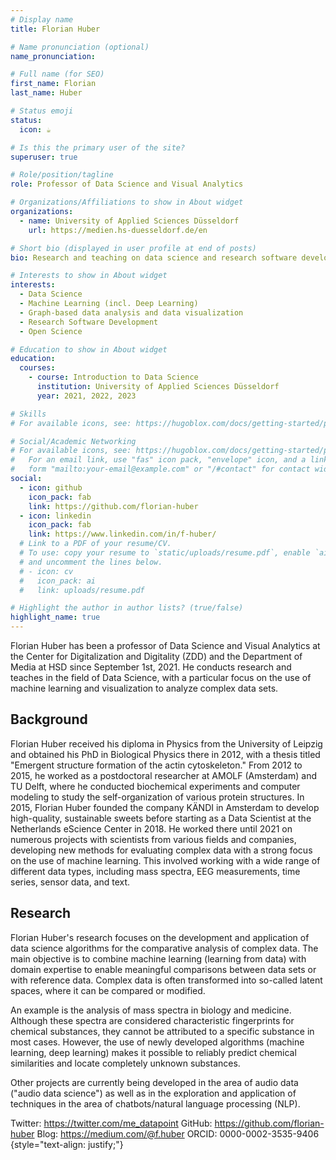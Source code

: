 ```yaml
---
# Display name
title: Florian Huber

# Name pronunciation (optional)
name_pronunciation:

# Full name (for SEO)
first_name: Florian
last_name: Huber

# Status emoji
status:
  icon: ☕️

# Is this the primary user of the site?
superuser: true

# Role/position/tagline
role: Professor of Data Science and Visual Analytics

# Organizations/Affiliations to show in About widget
organizations:
  - name: University of Applied Sciences Düsseldorf
    url: https://medien.hs-duesseldorf.de/en

# Short bio (displayed in user profile at end of posts)
bio: Research and teaching on data science and research software development.

# Interests to show in About widget
interests:
  - Data Science
  - Machine Learning (incl. Deep Learning)
  - Graph-based data analysis and data visualization
  - Research Software Development
  - Open Science

# Education to show in About widget
education:
  courses:
    - course: Introduction to Data Science
      institution: University of Applied Sciences Düsseldorf
      year: 2021, 2022, 2023

# Skills
# For available icons, see: https://hugoblox.com/docs/getting-started/page-builder/#icons

# Social/Academic Networking
# For available icons, see: https://hugoblox.com/docs/getting-started/page-builder/#icons
#   For an email link, use "fas" icon pack, "envelope" icon, and a link in the
#   form "mailto:your-email@example.com" or "/#contact" for contact widget.
social:
  - icon: github
    icon_pack: fab
    link: https://github.com/florian-huber
  - icon: linkedin
    icon_pack: fab
    link: https://www.linkedin.com/in/f-huber/
  # Link to a PDF of your resume/CV.
  # To use: copy your resume to `static/uploads/resume.pdf`, enable `ai` icons in `params.yaml`,
  # and uncomment the lines below.
  # - icon: cv
  #   icon_pack: ai
  #   link: uploads/resume.pdf

# Highlight the author in author lists? (true/false)
highlight_name: true
---
```


Florian Huber has been a professor of Data Science and Visual Analytics at the Center for Digitalization and Digitality (ZDD) and the Department of Media at HSD since September 1st, 2021. He conducts research and teaches in the field of Data Science, with a particular focus on the use of machine learning and visualization to analyze complex data sets.

## Background

Florian Huber received his diploma in Physics from the University of Leipzig and obtained his PhD in Biological Physics there in 2012, with a thesis titled "Emergent structure formation of the actin cytoskeleton." From 2012 to 2015, he worked as a postdoctoral researcher at AMOLF (Amsterdam) and TU Delft, where he conducted biochemical experiments and computer modeling to study the self-organization of various protein structures.
In 2015, Florian Huber founded the company KÄNDI in Amsterdam to develop high-quality, sustainable sweets before starting as a Data Scientist at the Netherlands eScience Center in 2018. He worked there until 2021 on numerous projects with scientists from various fields and companies, developing new methods for evaluating complex data with a strong focus on the use of machine learning. This involved working with a wide range of different data types, including mass spectra, EEG measurements, time series, sensor data, and text.

## Research

Florian Huber's research focuses on the development and application of data science algorithms for the comparative analysis of complex data. The main objective is to combine machine learning (learning from data) with domain expertise to enable meaningful comparisons between data sets or with reference data. Complex data is often transformed into so-called latent spaces, where it can be compared or modified.

An example is the analysis of mass spectra in biology and medicine. Although these spectra are considered characteristic fingerprints for chemical substances, they cannot be attributed to a specific substance in most cases. However, the use of newly developed algorithms (machine learning, deep learning) makes it possible to reliably predict chemical similarities and locate completely unknown substances.

Other projects are currently being developed in the area of audio data ("audio data science") as well as in the exploration and application of techniques in the area of chatbots/natural language processing (NLP).​​​

Twitter: https://twitter.com/me_datapoint
GitHub: https://github.com/florian-huber
Blog: https://medium.com/@f.huber
ORCID: 0000-0002-3535-9406
{style="text-align: justify;"}
